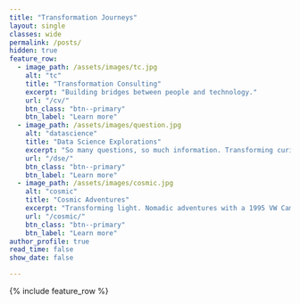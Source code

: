 ```yaml
---
title: "Transformation Journeys"
layout: single
classes: wide
permalink: /posts/
hidden: true
feature_row:
  - image_path: /assets/images/tc.jpg
    alt: "tc"
    title: "Transformation Consulting"
    excerpt: "Building bridges between people and technology."
    url: "/cv/"
    btn_class: "btn--primary"
    btn_label: "Learn more"
  - image_path: /assets/images/question.jpg
    alt: "datascience"
    title: "Data Science Explorations"
    excerpt: "So many questions, so much information. Transforming curiosities in the world of data. The quest begins..."
    url: "/dse/"
    btn_class: "btn--primary"
    btn_label: "Learn more"
  - image_path: /assets/images/cosmic.jpg
    alt: "cosmic"
    title: "Cosmic Adventures"
    excerpt: "Transforming light. Nomadic adventures with a 1995 VW Campervan and a lifelong passion for the night sky realized through astro photography."
    url: "/cosmic/"
    btn_class: "btn--primary"
    btn_label: "Learn more"      
author_profile: true
read_time: false
show_date: false

---
```


{% include feature_row %}